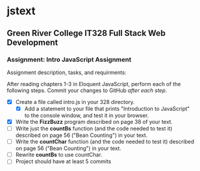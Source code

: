 # jstext
## Green River College IT328 Full Stack Web Development
### Assignment: Intro JavaScript Assignment

Assignment description, tasks, and requirments:

After reading chapters 1-3 in Eloquent JavaScript, perform each of the following steps. Commit your changes to GitHub _after each step_.

- [x] Create a file called intro.js in your 328 directory.
  - [x] Add a statement to your file that prints "Introduction to JavaScript" to the console window, and test it in your browser.
- [x] Write the **FizzBuzz** program described on page 38 of your text.
- [ ] Write just the **countBs** function (and the code needed to test it) described on page 56 ("Bean Counting") in your text.
- [ ] Write the **countChar** function (and the code needed to test it) described on page 56 ("Bean Counting") in your text.
- [ ] Rewrite **countBs** to use countChar.
- [ ] Project should have at least 5 commits